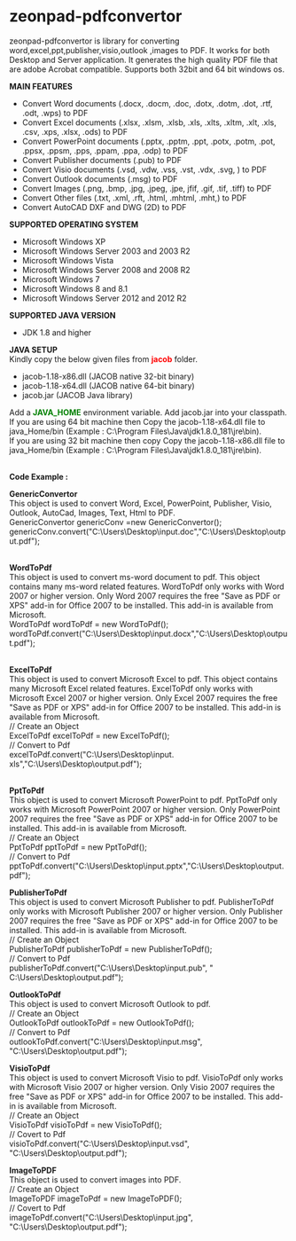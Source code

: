 # zeonpad-pdfconvertor
zeonpad-pdfconvertor is library for converting word,excel,ppt,publisher,visio,outlook ,images to PDF. It works for  both Desktop and Server application. It generates the high quality PDF file that are adobe Acrobat  compatible. Supports both 32bit and 64 bit windows os. 

**MAIN FEATURES**<br />
<ul>
  <li>Convert Word documents (.docx, .docm, .doc, .dotx, .dotm, .dot, .rtf, .odt, .wps) to PDF </li>
<li>Convert Excel documents (.xlsx, .xlsm, .xlsb, .xls, .xlts, .xltm, .xlt, .xls, .csv, .xps, .xlsx, .ods) to PDF </li>
<li>Convert PowerPoint documents (.pptx, .pptm, .ppt, .potx, .potm, .pot, .ppsx, .ppsm, .pps, .ppam, .ppa, .odp) to PDF</li>
<li>Convert Publisher documents (.pub) to PDF</li>
<li>Convert Visio documents (.vsd, .vdw, .vss, .vst, .vdx, .svg, ) to PDF</li>
<li>Convert Outlook documents (.msg) to PDF</li>
<li>Convert Images (.png, .bmp, .jpg, .jpeg, .jpe, jfif, .gif, .tif, .tiff) to PDF</li>
<li>Convert Other files (.txt, .xml, .rft, .html, .mhtml, .mht,) to PDF</li>
<li>Convert AutoCAD DXF and DWG (2D) to PDF</li>
  </ul>

**SUPPORTED OPERATING SYSTEM**<br />
<ul>
  <li>Microsoft Windows XP</li>
<li>Microsoft Windows Server 2003 and 2003 R2</li>
<li>Microsoft Windows Vista</li>
<li>Microsoft Windows Server 2008 and 2008 R2</li>
<li>Microsoft Windows 7</li>
<li>Microsoft Windows 8 and 8.1</li>
<li>Microsoft Windows Server 2012 and 2012 R2</li>
</ul>

**SUPPORTED JAVA VERSION**<br />
<ul>
  <li>JDK 1.8 and higher</li>
 </ul>

**JAVA SETUP**<br />
Kindly copy the below given files from <b style="color:red;">jacob</b> folder.<br />
<ul>
  <li>jacob-1.18-x86.dll (JACOB native 32-bit binary)</li>
  <li>jacob-1.18-x64.dll (JACOB native 64-bit binary)</li>
  <li>jacob.jar (JACOB Java library)</li>
</ul>
Add a <b style='color:green;'>JAVA_HOME</b> environment variable. Add  jacob.jar into your classpath.<br />
If you are using 64 bit machine then Copy the jacob-1.18-x64.dll file to java_Home/bin (Example : C:\Program Files\Java\jdk1.8.0_181\jre\bin).<br />
If you are using 32 bit machine then copy Copy the jacob-1.18-x86.dll file to java_Home/bin (Example : C:\Program Files\Java\jdk1.8.0_181\jre\bin).<br/><br/>


**Code Example :**<br/>

 **GenericConvertor**<br/> 
This object is used to convert Word, Excel, PowerPoint, Publisher, Visio, Outlook, AutoCad, Images, Text, Html to PDF.<br/>
GenericConvertor genericConv =new GenericConvertor();<br/>
genericConv.convert("C:\\Users\\Desktop\\input.doc","C:\\Users\\Desktop\\output.pdf");<br/><br/>

**WordToPdf**<br/>
This object is used to convert ms-word document to pdf. This object contains many ms-word related features. WordToPdf only works with Word 2007 or higher version. Only Word 2007 requires the free "Save as PDF or XPS" add-in for Office 2007 to be installed. This add-in is available from Microsoft.<br/>
WordToPdf wordToPdf = new WordToPdf();<br/>
wordToPdf.convert("C:\\Users\\Desktop\\input.docx","C:\\Users\\Desktop\\output.pdf");<br/><br/>

**ExcelToPdf**<br/>
This object is used to convert Microsoft Excel to pdf. This object contains many Microsoft Excel related features. ExcelToPdf only works with Microsoft Excel 2007 or higher version. Only Excel 2007 requires the free "Save as PDF or XPS" add-in for Office 2007 to be installed. This add-in is available from Microsoft.<br/>
// Create an Object<br/>
ExcelToPdf excelToPdf = new ExcelToPdf();<br/>
// Convert to Pdf<br/>
excelToPdf.convert("C:\\Users\\Desktop\\input. xls","C:\\Users\\Desktop\\output.pdf");<br/><br/>

**PptToPdf**<br/>
This object is used to convert Microsoft PowerPoint to pdf. PptToPdf only works with Microsoft PowerPoint 2007 or higher version. Only PowerPoint 2007 requires the free "Save as PDF or XPS" add-in for Office 2007 to be installed. This add-in is available from Microsoft.<br/>
// Create an Object<br/>
PptToPdf pptToPdf = new PptToPdf();<br/>
// Convert to Pdf<br/>
pptToPdf.convert("C:\\Users\\Desktop\\input.pptx","C:\\Users\\Desktop\\output.pdf");<br/>

**PublisherToPdf**<br/>
This object is used to convert Microsoft Publisher to pdf. PublisherToPdf only works with Microsoft Publisher 2007 or higher version. Only Publisher 2007 requires the free "Save as PDF or XPS" add-in for Office 2007 to be installed. This add-in is available from Microsoft.<br/>
// Create an Object<br/>
PublisherToPdf publisherToPdf = new PublisherToPdf();<br/>
// Convert to Pdf<br/>
publisherToPdf.convert("C:\\Users\\Desktop\\input.pub", " C:\\Users\\Desktop\\output.pdf");<br/>

**OutlookToPdf**<br/>
This object is used to convert Microsoft Outlook to pdf.<br/>
// Create an Object<br/>
OutlookToPdf outlookToPdf = new OutlookToPdf();<br/>
// Convert to Pdf<br/>
outlookToPdf.convert("C:\\Users\\Desktop\\input.msg", "C:\\Users\\Desktop\\output.pdf");<br/>

**VisioToPdf**<br/>
This object is used to convert Microsoft Visio to pdf. VisioToPdf only works with Microsoft Visio 2007 or higher version. Only Visio 2007 requires the free "Save as PDF or XPS" add-in for Office 2007 to be installed. This add-in is available from Microsoft.<br/>
// Create an Object<br/>
VisioToPdf visioToPdf = new VisioToPdf();<br/>
// Covert to Pdf<br/>
visioToPdf.convert("C:\\Users\\Desktop\\input.vsd", "C:\\Users\\Desktop\\output.pdf");<br/>

**ImageToPDF**<br/>
This object is used to convert images into PDF.<br/>
// Create an Object<br/>
ImageToPDF imageToPdf = new ImageToPDF();<br/>
// Covert to Pdf<br/>
imageToPdf.convert("C:\\Users\\Desktop\\input.jpg", "C:\\Users\\Desktop\\output.pdf");<br/>

